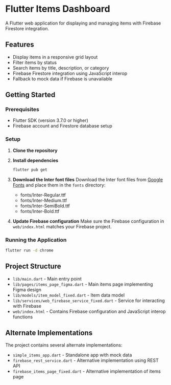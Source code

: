 # Flutter Items Dashboard

A Flutter web application for displaying and managing items with Firebase Firestore integration.

## Features

- Display items in a responsive grid layout
- Filter items by status
- Search items by title, description, or category
- Firebase Firestore integration using JavaScript interop
- Fallback to mock data if Firebase is unavailable

## Getting Started

### Prerequisites

- Flutter SDK (version 3.7.0 or higher)
- Firebase account and Firestore database setup

### Setup

1. **Clone the repository**

2. **Install dependencies**
   ```bash
   flutter pub get
   ```

3. **Download the Inter font files**
   Download the Inter font files from [Google Fonts](https://fonts.google.com/specimen/Inter) and place them in the `fonts` directory:
   - fonts/Inter-Regular.ttf
   - fonts/Inter-Medium.ttf
   - fonts/Inter-SemiBold.ttf
   - fonts/Inter-Bold.ttf

4. **Update Firebase configuration**
   Make sure the Firebase configuration in `web/index.html` matches your Firebase project.

### Running the Application

```bash
flutter run -d chrome
```

## Project Structure

- `lib/main.dart` - Main entry point
- `lib/pages/items_page_figma.dart` - Main items page implementing Figma design
- `lib/models/item_model_fixed.dart` - Item data model
- `lib/services/web_firebase_service_fixed.dart` - Service for interacting with Firebase
- `web/index.html` - Contains Firebase configuration and JavaScript interop functions

## Alternate Implementations

The project contains several alternate implementations:

- `simple_items_app.dart` - Standalone app with mock data
- `firebase_rest_service.dart` - Alternative implementation using REST API
- `firebase_items_page_fixed.dart` - Alternative implementation of items page
